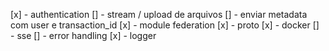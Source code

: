 [x] - authentication
[] - stream / upload de arquivos
[] - enviar metadata com user e transaction_id
[x] - module federation
[x] - proto
[x] - docker
[] - sse
[] - error handling
[x] - logger
